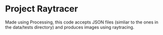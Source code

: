 # Project Raytracer
Made using Processing, this code accepts JSON files (simliar to the ones in the data/tests directory) and produces images using raytracing.
